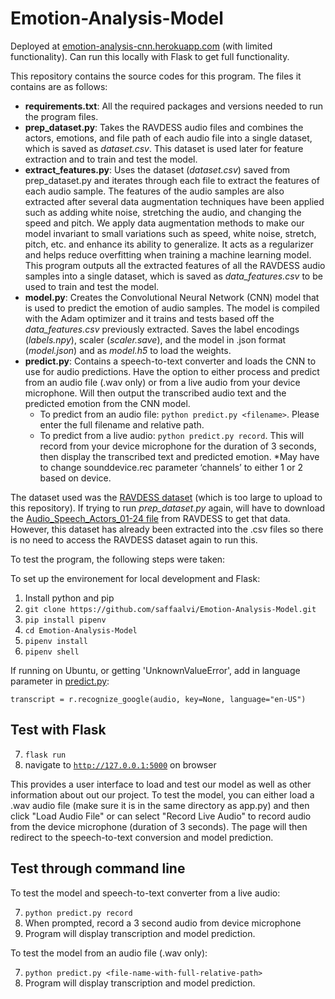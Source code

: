 # Emotion-Analysis-Model

Deployed at [emotion-analysis-cnn.herokuapp.com](emotion-analysis-cnn.herokuapp.com) (with limited functionality). Can run this locally with Flask to get full functionality.

This repository contains the source codes for this program. The files it contains are as follows:

- **requirements.txt**: All the required packages and versions needed to run the program files.
- **prep_dataset.py**: Takes the RAVDESS audio files and combines the actors, emotions, and file path of each audio file into a single dataset, which is saved as _dataset.csv_. This dataset is used later for feature extraction and to train and test the model.
- **extract_features.py**: Uses the dataset (_dataset.csv_) saved from prep_dataset.py and iterates through each file to extract the features of each audio sample. The features of the audio samples are also extracted after several data augmentation techniques have been applied such as adding white noise, stretching the audio, and changing the speed and pitch. We apply data augmentation methods to make our model invariant to small variations such as speed, white noise, stretch, pitch, etc. and enhance its ability to generalize. It acts as a regularizer and helps reduce overfitting when training a machine learning model. This program outputs all the extracted features of all the RAVDESS audio samples into a single dataset, which is saved as _data_features.csv_ to be used to train and test the model.
- **model.py**: Creates the Convolutional Neural Network (CNN) model that is used to predict the emotion of audio samples. The model is compiled with the Adam optimizer and it trains and tests based off the _data_features.csv_ previously extracted. Saves the label encodings (_labels.npy_), scaler (_scaler.save_), and the model in .json format (_model.json_) and as _model.h5_ to load the weights. 
- **predict.py**: Contains a speech-to-text converter and loads the CNN to use for audio predictions. Have the option to either process and predict from an audio file (.wav only) or from a live audio from your device microphone. Will then output the transcribed audio text and the predicted emotion from the CNN model.
  - To predict from an audio file: `python predict.py <filename>`. Please enter the full filename and relative path.
  - To predict from a live audio: `python predict.py record`. This will record from your device microphone for the duration of 3 seconds, then display the transcribed text and predicted emotion. *May have to change sounddevice.rec parameter ‘channels’ to either 1 or 2 based on device.

The dataset used was the [RAVDESS dataset](https://smartlaboratory.org/ravdess/) (which is too large to upload to this repository). If trying to run _prep_dataset.py_ again, will have to download the [Audio_Speech_Actors_01-24 file](https://zenodo.org/record/1188976#.Yl54V5OZP0o) from RAVDESS to get that data. However, this dataset has already been extracted into the .csv files so there is no need to access the RAVDESS dataset again to run this.

To test the program, the following steps were taken:

To set up the environement for local development and Flask:
1. Install python and pip
2. `git clone https://github.com/saffaalvi/Emotion-Analysis-Model.git`
3. `pip install pipenv`
4. `cd Emotion-Analysis-Model`
5. `pipenv install`
6. `pipenv shell`

If running on Ubuntu, or getting 'UnknownValueError', add in language parameter in [predict.py](https://github.com/saffaalvi/Emotion-Analysis-Model/blob/main/predict.py#L48):

`transcript = r.recognize_google(audio, key=None, language="en-US")`

## Test with Flask
7. `flask run`
8. navigate to [`http://127.0.0.1:5000`](http://127.0.0.1:5000) on browser

This provides a user interface to load and test our model as well as other information about out our project.
To test the model, you can either load a .wav audio file (make sure it is in the same directory as app.py) and then click "Load Audio File" or can select 
"Record Live Audio" to record audio from the device microphone (duration of 3 seconds). The page will then redirect to the speech-to-text conversion and model prediction.

## Test through command line
To test the model and speech-to-text converter from a live audio:

7. `python predict.py record`
8. When prompted, record a 3 second audio from device microphone
9. Program will display transcription and model prediction.

To test the model from an audio file (.wav only):

7. `python predict.py <file-name-with-full-relative-path>`
8. Program will display transcription and model prediction.

